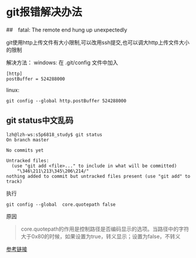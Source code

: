 # git报错解决办法



##　fatal: The remote end hung up unexpectedly

git使用http上传文件有大小限制,可以改用ssh提交,也可以调大http上传文件大小的限制

解决方法：
windows:
在 .git/config 文件中加入

```shell
[http]
postBuffer = 524288000
```

linux:

```shell
git config --global http.postBuffer 524288000

```



## git status中文乱码

```shell
lzh@lzh-ws:s5p6818_study$ git status
On branch master

No commits yet

Untracked files:
  (use "git add <file>..." to include in what will be committed)
	"\346\211\213\345\206\214/"
nothing added to commit but untracked files present (use "git add" to track)
```

执行

```shell
git config --global  core.quotepath false
```

原因

> core.quotepath的作用是控制路径是否编码显示的选项。当路径中的字符大于0x80的时候，如果设置为true，转义显示；设置为false，不转义

[参考链接](https://www.cnblogs.com/jason0529/p/8962842.html)


